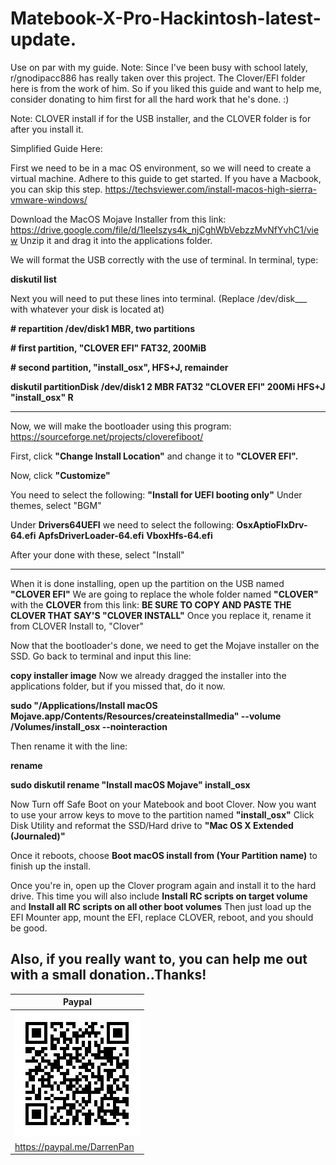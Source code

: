 # Matebook-X-Pro-Hackintosh-latest-update.
Use on par with my guide. Note: Since I've been busy with school lately, r/gnodipacc886 has really taken over this project. The Clover/EFI folder here is from the work of him. So if you liked this guide and want to help me, consider donating to him first for all the hard work that he's done. :)

Note: CLOVER install if for the USB installer, and the CLOVER folder is for after you install it. 


Simplified Guide Here:

First we need to be in a mac OS environment, so we  will need to create a virtual machine. Adhere to this guide to get started. If you have a Macbook, you can skip this step.
https://techsviewer.com/install-macos-high-sierra-vmware-windows/

Download the MacOS Mojave Installer from this link: 
https://drive.google.com/file/d/1leeIszys4k_njCghWbVebzzMvNfYvhC1/view
Unzip it and drag it into the applications folder.

We will format the USB correctly with the use of terminal. In terminal, type:

**diskutil list**

Next you will need to put these lines into terminal.
(Replace /dev/disk___ with whatever your disk is located at)

**# repartition /dev/disk1 MBR, two partitions**

**# first partition, "CLOVER EFI" FAT32, 200MiB**

**# second partition, "install_osx", HFS+J, remainder**

**diskutil partitionDisk /dev/disk1 2 MBR FAT32 "CLOVER EFI" 200Mi HFS+J "install_osx" R**

-----------------------------------------------------
Now, we will make the bootloader using this program: https://sourceforge.net/projects/cloverefiboot/


First, click **"Change Install Location"** and change it to **"CLOVER EFI".**


Now, click **"Customize"**


You need to select the following:
**"Install for UEFI booting only"**
Under themes, select "BGM"

Under **Drivers64UEFI** we need to select the following:
**OsxAptioFIxDrv-64.efi**
**ApfsDriverLoader-64.efi**
**VboxHfs-64.efi**


After your done with these, select "Install"

-----------------------------------------------------------------------------------------
When it is done installing, open up the partition on the USB named **"CLOVER EFI"**
We are going to replace the whole folder named **"CLOVER"** with the **CLOVER** from this link:
**BE SURE TO COPY AND PASTE THE CLOVER THAT SAY'S "CLOVER INSTALL"**
Once you replace it, rename it from CLOVER Install to, "Clover"

Now that the bootloader's done, we need to get the Mojave installer on the SSD.
Go back to terminal and input this line:

**copy installer image**
Now we already dragged the installer into the applications folder, but if you missed that, do it now.

**sudo "/Applications/Install macOS Mojave.app/Contents/Resources/createinstallmedia" --volume /Volumes/install_osx --nointeraction**

Then rename it with the line:

**rename**

**sudo diskutil rename "Install macOS Mojave" install_osx**

Now Turn off Safe Boot on your Matebook and boot Clover. 
Now you want to use your arrow keys to move to the partition named **"install_osx"**
Click Disk Utility and reformat the SSD/Hard drive to **"Mac OS X Extended (Journaled)"**

Once it reboots, choose **Boot macOS install from (Your Partition name)** to finish up the install.

Once you're in, open up the Clover program again and install it to the hard drive. This time you will also include **Install RC scripts on target volume** and **Install all RC scripts on all other boot volumes**
Then just load up the EFI Mounter app, mount the EFI, replace CLOVER, reboot, and you should be good. 
 
 
## Also, if you really want to, you can help me out with a small donation..Thanks!
| Paypal | 
| ------------- | 
| ![Preview](https://github.com/Darrenpan20/Matebook-X-Pro-Mojave-hackintosh-/blob/master/paypal.jpg) |
| https://paypal.me/DarrenPan |
